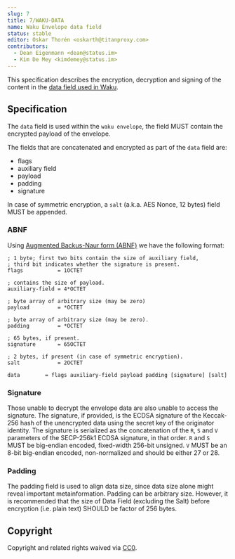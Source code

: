 ```yaml
---
slug: 7
title: 7/WAKU-DATA
name: Waku Envelope data field
status: stable
editor: Oskar Thorén <oskarth@titanproxy.com>
contributors:
  - Dean Eigenmann <dean@status.im>
  - Kim De Mey <kimdemey@status.im>
---
```


This specification describes the encryption,
decryption and signing of the content in the [data field used in Waku](../6/waku1.md/#abnf-specification).

## Specification

The `data` field is used within the `waku envelope`,
the field MUST contain the encrypted payload of the envelope.

The fields that are concatenated and encrypted as part of the `data` field are:

- flags
- auxiliary field
- payload
- padding
- signature

In case of symmetric encryption, a `salt`
(a.k.a. AES Nonce, 12 bytes) field MUST be appended.

### ABNF

Using [Augmented Backus-Naur form (ABNF)](https://tools.ietf.org/html/rfc5234)
we have the following format:

```abnf
; 1 byte; first two bits contain the size of auxiliary field, 
; third bit indicates whether the signature is present.
flags           = 1OCTET

; contains the size of payload.
auxiliary-field = 4*OCTET

; byte array of arbitrary size (may be zero)
payload         = *OCTET

; byte array of arbitrary size (may be zero).
padding         = *OCTET

; 65 bytes, if present.
signature       = 65OCTET

; 2 bytes, if present (in case of symmetric encryption).
salt            = 2OCTET

data        = flags auxiliary-field payload padding [signature] [salt]
```

### Signature

Those unable to decrypt the envelope data are also unable to access the signature.
The signature, if provided,
is the ECDSA signature of the Keccak-256 hash of the unencrypted data
using the secret key of the originator identity.
The signature is serialized as the concatenation of the `R`, `S` and
`V` parameters of the SECP-256k1 ECDSA signature, in that order.
`R` and `S` MUST be big-endian encoded, fixed-width 256-bit unsigned.
`V` MUST be an 8-bit big-endian encoded,
non-normalized and should be either 27 or 28.

### Padding

The padding field is used to align data size,
since data size alone might reveal important metainformation.
Padding can be arbitrary size.
However, it is recommended that the size of Data Field (excluding the Salt)
before encryption (i.e. plain text) SHOULD be factor of 256 bytes.

## Copyright

Copyright and related rights waived via [CC0](https://creativecommons.org/publicdomain/zero/1.0/).
